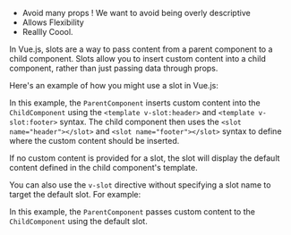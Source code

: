 
- Avoid many props ! We want to avoid being overly descriptive
- Allows Flexibility
- Reallly Coool.


In Vue.js, slots are a way to pass content from a parent component to a child component. Slots allow you to insert custom content into a child component, rather than just passing data through props.

Here's an example of how you might use a slot in Vue.js:

<!-- ParentComponent.vue -->
<template>
  <ChildComponent>
    <template v-slot:header>
      <h2>Custom header content</h2>
    </template>
    <template v-slot:footer>
      <h3>Custom footer content</h3>
    </template>
  </ChildComponent>
</template>

<script>
import ChildComponent from './ChildComponent.vue'

export default {
  components: {
    ChildComponent
  }
}
</script>

<!-- ChildComponent.vue -->
<template>
  <div>
    <header>
      <slot name="header"></slot>
    </header>
    <main>
      <!-- default content goes here -->
    </main>
    <footer>
      <slot name="footer"></slot>
    </footer>
  </div>
</template>

<script>
export default {
  // ...
}
</script>


In this example, the `ParentComponent` inserts custom content into the `ChildComponent` using the `<template v-slot:header>` and `<template v-slot:footer>` syntax. The child component then uses the `<slot name="header"></slot>` and `<slot name="footer"></slot>` syntax to define where the custom content should be inserted.

If no custom content is provided for a slot, the slot will display the default content defined in the child component's template.

You can also use the `v-slot` directive without specifying a slot name to target the default slot. For example:

<!-- ParentComponent.vue -->
<template>
  <ChildComponent>
    <h2>Custom content</h2>
  </ChildComponent>
</template>

<script>
import ChildComponent from './ChildComponent.vue'

export default {
  components: {
    ChildComponent
  }
}
</script>

<!-- ChildComponent.vue -->
<template>
  <div>
    <slot></slot>
  </div>
</template>

<script>
export default {
  // ...
}
</script>

In this example, the `ParentComponent` passes custom content to the `ChildComponent` using the default slot.

